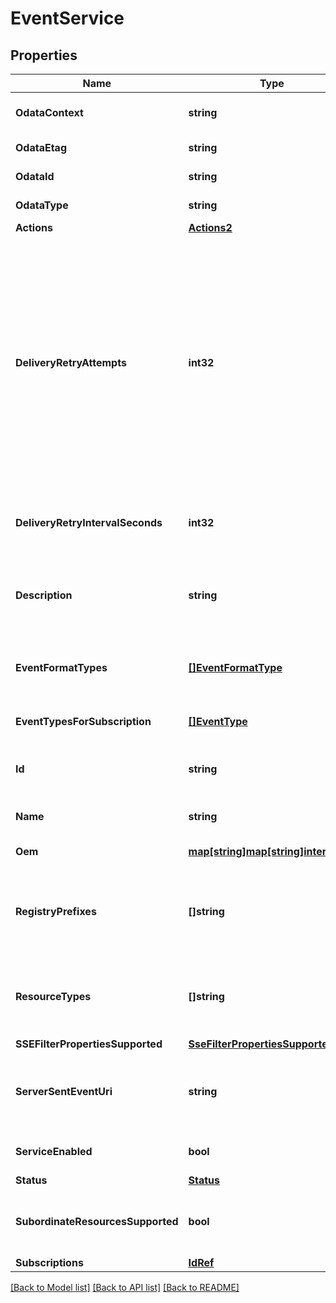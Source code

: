 # EventService

## Properties
Name | Type | Description | Notes
------------ | ------------- | ------------- | -------------
**OdataContext** | **string** | The OData description of a payload. | [optional] 
**OdataEtag** | **string** | The current ETag of the resource. | [optional] 
**OdataId** | **string** | The unique identifier for a resource. | 
**OdataType** | **string** | The type of a resource. | 
**Actions** | [**Actions2**](Actions_2.md) |  | [optional] 
**DeliveryRetryAttempts** | **int32** | This is the number of attempts an event posting is retried before the subscription is terminated.  This retry is at the service level, meaning the HTTP POST to the Event Destination was returned by the HTTP operation as unsuccessful (4xx or 5xx return code) or an HTTP timeout occurred this many times before the Event Destination subscription is terminated. | [optional] 
**DeliveryRetryIntervalSeconds** | **int32** | This represents the number of seconds between retry attempts for sending any given Event. | [optional] 
**Description** | **string** | Provides a description of this resource and is used for commonality  in the schema definitions. | [optional] 
**EventFormatTypes** | [**[]EventFormatType**](EventFormatType.md) | Indicates the content types of the message that this service can send to the event destination. | [optional] 
**EventTypesForSubscription** | [**[]EventType**](EventType.md) | This is the types of Events that can be subscribed to. | [optional] 
**Id** | **string** | Uniquely identifies the resource within the collection of like resources. | 
**Name** | **string** | The name of the resource or array element. | 
**Oem** | [**map[string]map[string]interface{}**](map[string]interface{}.md) | Oem extension object. | [optional] 
**RegistryPrefixes** | **[]string** | A list of the Prefixes of the Message Registries that can be used for the RegistryPrefix property on a subscription. | [optional] 
**ResourceTypes** | **[]string** | A list of @odata.type values (Schema names) that can be specified in a ResourceType on a subscription. | [optional] 
**SSEFilterPropertiesSupported** | [**SseFilterPropertiesSupported**](SSEFilterPropertiesSupported.md) |  | [optional] 
**ServerSentEventUri** | **string** | Link to a URI for receiving Sever Sent Event representations of the events generated by this service. | [optional] 
**ServiceEnabled** | **bool** | This indicates whether this service is enabled. | [optional] 
**Status** | [**Status**](Status.md) |  | [optional] 
**SubordinateResourcesSupported** | **bool** | This indicates if the service supports the SubordinateResource property on Event Subscriptions. | [optional] 
**Subscriptions** | [**IdRef**](idRef.md) |  | [optional] 

[[Back to Model list]](../README.md#documentation-for-models) [[Back to API list]](../README.md#documentation-for-api-endpoints) [[Back to README]](../README.md)


